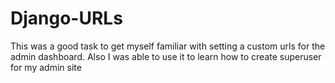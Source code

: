 # Django-URLs

This was a good task to get myself familiar with setting a custom urls for the admin dashboard.
Also I was able to use it to learn how to create superuser for my admin site
